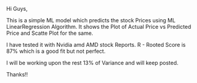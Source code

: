 Hi Guys, 

This is a simple ML model which predicts the stock Prices using ML LinearRegression Algorithm. 
It shows the Plot of Actual Price vs Predicted Price and Scatte Plot for the same.

I have tested it with Nvidia amd AMD stock Reports.
R - Rooted Score is 87% which is a good fit but not perfect. 

I will be working upon the rest 13% of Variance and will keep posted. 

Thanks!!
